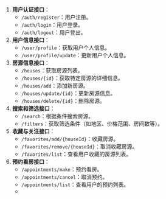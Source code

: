 1.  **用户认证接口**：
    +   `/auth/register`：用户注册。
    +   `/auth/login`：用户登录。
    +   `/auth/logout`：用户登出。
2.  **用户信息接口**：
    +   `/user/profile`：获取用户个人信息。
    +   `/user/profile/update`：更新用户个人信息。
3.  **房源信息接口**：
    +   `/houses`：获取房源列表。
    +   `/houses/{id}`：获取特定房源的详细信息。
    +   `/houses/add`：添加新房源。
    +   `/houses/update/{id}`：更新房源信息。
    +   `/houses/delete/{id}`：删除房源。
4.  **搜索和筛选接口**：
    +   `/search`：根据条件搜索房源。
    +   `/filters`：获取筛选条件（如地区、价格范围、房间数等）。
5.  **收藏与关注接口**：
    +   `/favorites/add/{houseId}`：收藏房源。
    +   `/favorites/remove/{houseId}`：取消收藏房源。
    +   `/favorites/list`：查看用户收藏的房源列表。
6.  **预约看房接口**：
    +   `/appointments/make`：预约看房。
    +   `/appointments/cancel`：取消预约。
    +   `/appointments/list`：查看用户的预约列表。
    +   